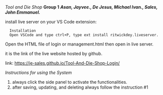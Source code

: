 *Tool and Die Shop*
**Group 1**
***Asan, Jayvee., De Jesus, Michael Ivan., Sales, John Emmanuel.***

install live server on your VS Code extension:

      Installation
      Open VSCode and type ctrl+P, type ext install ritwickdey.liveserver.

Open the HTML file of login or management.html
then open in live server.

it is the link of the live website hosted by github.

link: https://je-sales.github.io/Tool-And-Die-Shop-Login/

*Instructions for using the System*
1. always click the side panel to activate the functionalities.
2. after saving, updating, and deleting always follow the instruction #1
